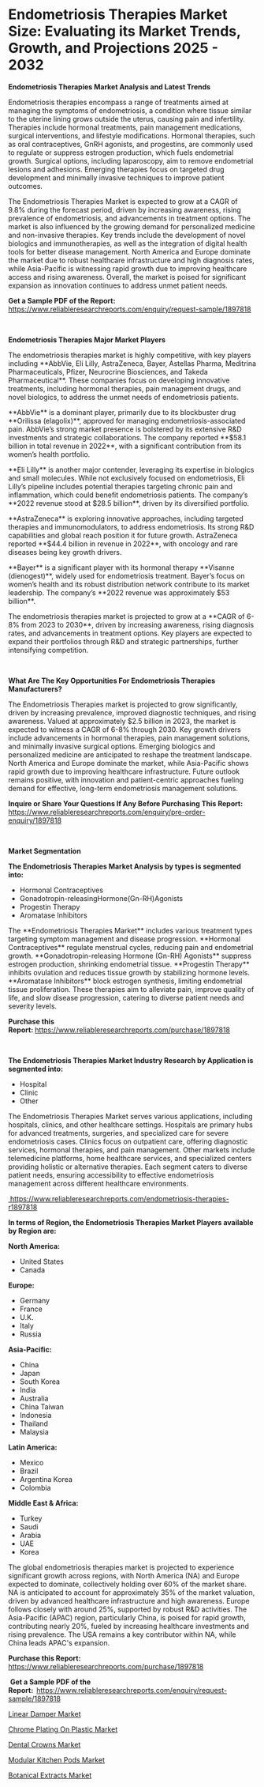 <p><h1>Endometriosis Therapies Market Size: Evaluating its Market Trends, Growth, and Projections 2025 - 2032</h1></p><p><strong>Endometriosis Therapies Market Analysis and Latest Trends</strong></p>
<p><p>Endometriosis therapies encompass a range of treatments aimed at managing the symptoms of endometriosis, a condition where tissue similar to the uterine lining grows outside the uterus, causing pain and infertility. Therapies include hormonal treatments, pain management medications, surgical interventions, and lifestyle modifications. Hormonal therapies, such as oral contraceptives, GnRH agonists, and progestins, are commonly used to regulate or suppress estrogen production, which fuels endometrial growth. Surgical options, including laparoscopy, aim to remove endometrial lesions and adhesions. Emerging therapies focus on targeted drug development and minimally invasive techniques to improve patient outcomes.</p><p>The Endometriosis Therapies Market is expected to grow at a CAGR of 9.8% during the forecast period, driven by increasing awareness, rising prevalence of endometriosis, and advancements in treatment options. The market is also influenced by the growing demand for personalized medicine and non-invasive therapies. Key trends include the development of novel biologics and immunotherapies, as well as the integration of digital health tools for better disease management. North America and Europe dominate the market due to robust healthcare infrastructure and high diagnosis rates, while Asia-Pacific is witnessing rapid growth due to improving healthcare access and rising awareness. Overall, the market is poised for significant expansion as innovation continues to address unmet patient needs.</p></p>
<p><strong>Get a Sample PDF of the Report:&nbsp;</strong> <a href="https://www.reliableresearchreports.com/enquiry/request-sample/1897818?utm_campaign=115&utm_medium=2&utm_source=Github&utm_content=ia&utm_term=24012025&utm_id=endometriosis-therapies">https://www.reliableresearchreports.com/enquiry/request-sample/1897818</a></p>
<p>&nbsp;</p>
<p><strong>Endometriosis Therapies Major Market Players</strong></p>
<p><p>The endometriosis therapies market is highly competitive, with key players including **AbbVie, Eli Lilly, AstraZeneca, Bayer, Astellas Pharma, Meditrina Pharmaceuticals, Pfizer, Neurocrine Biosciences, and Takeda Pharmaceutical**. These companies focus on developing innovative treatments, including hormonal therapies, pain management drugs, and novel biologics, to address the unmet needs of endometriosis patients.</p><p>**AbbVie** is a dominant player, primarily due to its blockbuster drug **Orilissa (elagolix)**, approved for managing endometriosis-associated pain. AbbVie’s strong market presence is bolstered by its extensive R&D investments and strategic collaborations. The company reported **$58.1 billion in total revenue in 2022**, with a significant contribution from its women’s health portfolio.</p><p>**Eli Lilly** is another major contender, leveraging its expertise in biologics and small molecules. While not exclusively focused on endometriosis, Eli Lilly’s pipeline includes potential therapies targeting chronic pain and inflammation, which could benefit endometriosis patients. The company’s **2022 revenue stood at $28.5 billion**, driven by its diversified portfolio.</p><p>**AstraZeneca** is exploring innovative approaches, including targeted therapies and immunomodulators, to address endometriosis. Its strong R&D capabilities and global reach position it for future growth. AstraZeneca reported **$44.4 billion in revenue in 2022**, with oncology and rare diseases being key growth drivers.</p><p>**Bayer** is a significant player with its hormonal therapy **Visanne (dienogest)**, widely used for endometriosis treatment. Bayer’s focus on women’s health and its robust distribution network contribute to its market leadership. The company’s **2022 revenue was approximately $53 billion**.</p><p>The endometriosis therapies market is projected to grow at a **CAGR of 6-8% from 2023 to 2030**, driven by increasing awareness, rising diagnosis rates, and advancements in treatment options. Key players are expected to expand their portfolios through R&D and strategic partnerships, further intensifying competition.</p></p>
<p>&nbsp;</p>
<p><strong>What Are The Key Opportunities For Endometriosis Therapies Manufacturers?</strong></p>
<p><p>The Endometriosis Therapies market is projected to grow significantly, driven by increasing prevalence, improved diagnostic techniques, and rising awareness. Valued at approximately $2.5 billion in 2023, the market is expected to witness a CAGR of 6-8% through 2030. Key growth drivers include advancements in hormonal therapies, pain management solutions, and minimally invasive surgical options. Emerging biologics and personalized medicine are anticipated to reshape the treatment landscape. North America and Europe dominate the market, while Asia-Pacific shows rapid growth due to improving healthcare infrastructure. Future outlook remains positive, with innovation and patient-centric approaches fueling demand for effective, long-term endometriosis management solutions.</p></p>
<p><strong>Inquire or Share Your Questions If Any Before Purchasing This Report:</strong> <a href="https://www.reliableresearchreports.com/enquiry/pre-order-enquiry/1897818?utm_campaign=115&utm_medium=2&utm_source=Github&utm_content=ia&utm_term=24012025&utm_id=endometriosis-therapies">https://www.reliableresearchreports.com/enquiry/pre-order-enquiry/1897818</a></p>
<p>&nbsp;</p>
<p><strong>Market Segmentation</strong></p>
<p><strong>The Endometriosis Therapies Market Analysis by types is segmented into:</strong></p>
<p><ul><li>Hormonal Contraceptives</li><li>Gonadotropin-releasingHormone(Gn-RH)Agonists</li><li>Progestin Therapy</li><li>Aromatase Inhibitors</li></ul></p>
<p><p>The **Endometriosis Therapies Market** includes various treatment types targeting symptom management and disease progression. **Hormonal Contraceptives** regulate menstrual cycles, reducing pain and endometrial growth. **Gonadotropin-releasing Hormone (Gn-RH) Agonists** suppress estrogen production, shrinking endometrial tissue. **Progestin Therapy** inhibits ovulation and reduces tissue growth by stabilizing hormone levels. **Aromatase Inhibitors** block estrogen synthesis, limiting endometrial tissue proliferation. These therapies aim to alleviate pain, improve quality of life, and slow disease progression, catering to diverse patient needs and severity levels.</p></p>
<p><strong>Purchase this Report:&nbsp;</strong><a href="https://www.reliableresearchreports.com/purchase/1897818?utm_campaign=115&utm_medium=2&utm_source=Github&utm_content=ia&utm_term=24012025&utm_id=endometriosis-therapies">https://www.reliableresearchreports.com/purchase/1897818</a></p>
<p>&nbsp;</p>
<p><strong>The Endometriosis Therapies Market Industry Research by Application is segmented into:</strong></p>
<p><ul><li>Hospital</li><li>Clinic</li><li>Other</li></ul></p>
<p><p>The Endometriosis Therapies Market serves various applications, including hospitals, clinics, and other healthcare settings. Hospitals are primary hubs for advanced treatments, surgeries, and specialized care for severe endometriosis cases. Clinics focus on outpatient care, offering diagnostic services, hormonal therapies, and pain management. Other markets include telemedicine platforms, home healthcare services, and specialized centers providing holistic or alternative therapies. Each segment caters to diverse patient needs, ensuring accessibility to effective endometriosis management across different healthcare environments.</p></p>
<p><a href="https://www.reliableresearchreports.com/endometriosis-therapies-r1897818?utm_campaign=115&utm_medium=2&utm_source=Github&utm_content=ia&utm_term=24012025&utm_id=endometriosis-therapies">&nbsp;https://www.reliableresearchreports.com/endometriosis-therapies-r1897818</a></p>
<p><strong>In terms of Region, the Endometriosis Therapies Market Players available by Region are:</strong></p>
<p>
    <p> <strong> North America: </strong>
        <ul>
            <li>United States</li>
            <li>Canada</li>
        </ul>
        </p> 
    <p> <strong> Europe: </strong>
        <ul>
            <li>Germany</li>
            <li>France</li>
            <li>U.K.</li>
            <li>Italy</li>
            <li>Russia</li>
        </ul>
        </p> 
    <p> <strong> Asia-Pacific: </strong>
        <ul>
            <li>China</li>
            <li>Japan</li>
            <li>South Korea</li>
            <li>India</li>
            <li>Australia</li>
            <li>China Taiwan</li>
            <li>Indonesia</li>
            <li>Thailand</li>
            <li>Malaysia</li>
        </ul>
        </p> 
    <p> <strong> Latin America: </strong>
        <ul>
            <li>Mexico</li>
            <li>Brazil</li>
            <li>Argentina Korea</li>
            <li>Colombia</li>
        </ul>
        </p> 
    <p> <strong> Middle East & Africa: </strong>
        <ul>
            <li>Turkey</li>
            <li>Saudi</li>
            <li>Arabia</li>
            <li>UAE</li>
            <li>Korea</li>
        </ul>
    </p>
    </p>
<p><p>The global endometriosis therapies market is projected to experience significant growth across regions, with North America (NA) and Europe expected to dominate, collectively holding over 60% of the market share. NA is anticipated to account for approximately 35% of the market valuation, driven by advanced healthcare infrastructure and high awareness. Europe follows closely with around 25%, supported by robust R&D activities. The Asia-Pacific (APAC) region, particularly China, is poised for rapid growth, contributing nearly 20%, fueled by increasing healthcare investments and rising prevalence. The USA remains a key contributor within NA, while China leads APAC's expansion.</p></p>
<p><strong>Purchase this Report: </strong><a href="https://www.reliableresearchreports.com/purchase/1897818?utm_campaign=115&utm_medium=2&utm_source=Github&utm_content=ia&utm_term=24012025&utm_id=endometriosis-therapies">https://www.reliableresearchreports.com/purchase/1897818</a></p>
<p>&nbsp;<strong>Get a Sample PDF of the Report:&nbsp;&nbsp;</strong><a href="https://www.reliableresearchreports.com/enquiry/request-sample/1897818?utm_campaign=115&utm_medium=2&utm_source=Github&utm_content=ia&utm_term=24012025&utm_id=endometriosis-therapies">https://www.reliableresearchreports.com/enquiry/request-sample/1897818</a></p>
<p><strong></strong></p>
<p><p><a href="https://www.linkedin.com/pulse/linear-damper-market-insight-financial-status-size-revenue-xgclf?utm_campaign=115&utm_medium=2&utm_source=Github&utm_content=ia&utm_term=24012025&utm_id=endometriosis-therapies">Linear Damper Market</a></p><p><a href="https://www.linkedin.com/pulse/thorough-analysis-chrome-plating-plastic-market-size-projected-o5vzf?utm_campaign=115&utm_medium=2&utm_source=Github&utm_content=ia&utm_term=24012025&utm_id=endometriosis-therapies">Chrome Plating On Plastic Market</a></p><p><a href="https://github.com/bensemilia864/Market-Research-Report-List-1/blob/main/dental-crowns-market.md?utm_campaign=115&utm_medium=2&utm_source=Github&utm_content=ia&utm_term=24012025&utm_id=endometriosis-therapies">Dental Crowns Market</a></p><p><a href="https://www.linkedin.com/pulse/modular-kitchen-pods-market-report-creating-business-strategies-y0rrf?utm_campaign=115&utm_medium=2&utm_source=Github&utm_content=ia&utm_term=24012025&utm_id=endometriosis-therapies">Modular Kitchen Pods Market</a></p><p><a href="https://github.com/gerdabatiskzv9/Market-Research-Report-List-1/blob/main/botanical-extracts-market.md?utm_campaign=115&utm_medium=2&utm_source=Github&utm_content=ia&utm_term=24012025&utm_id=endometriosis-therapies">Botanical Extracts Market</a></p></p>